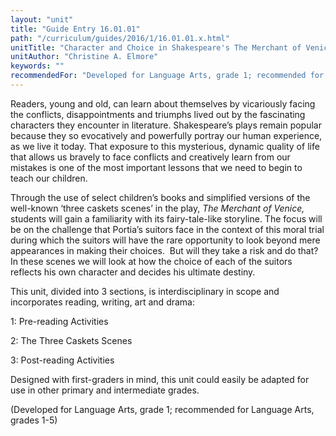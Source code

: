 ```yaml
---
layout: "unit"
title: "Guide Entry 16.01.01"
path: "/curriculum/guides/2016/1/16.01.01.x.html"
unitTitle: "Character and Choice in Shakespeare's The Merchant of Venice"
unitAuthor: "Christine A. Elmore"
keywords: ""
recommendedFor: "Developed for Language Arts, grade 1; recommended for Language Arts, grades 1-5"
---
```

<main>
 <p>
  Readers, young and old, can learn about themselves by vicariously facing the conflicts, disappointments and triumphs lived out by the fascinating characters they encounter in literature. Shakespeare’s plays remain popular because they so evocatively and powerfully portray our human experience, as we live it today. That exposure to this mysterious, dynamic quality of life that allows us bravely to face conflicts and creatively learn from our mistakes is one of the most important lessons that we need to begin to teach our children.
 </p>
 <p>
  Through the use of select children’s books and simplified versions of the well-known ‘three caskets scenes’ in the play,
  <em>
   The Merchant of Venice,
  </em>
  students will gain a familiarity with its fairy-tale-like storyline. The focus will be on the challenge that Portia’s suitors face in the context of this moral trial during which the suitors will have the rare opportunity to look beyond mere appearances in making their choices.  But will they take a risk and do that? In these scenes we will look at how the choice of each of the suitors reflects his own character and decides his ultimate destiny.
 </p>
 <p>
  This unit, divided into 3 sections, is interdisciplinary in scope and incorporates reading, writing, art and drama:
 </p>
 <p>
  1: Pre-reading Activities
 </p>
 <p>
  2: The Three Caskets Scenes
 </p>
 <p>
  3: Post-reading Activities
 </p>
 <p>
  Designed with first-graders in mind, this unit could easily be adapted for use in other primary and intermediate grades.
 </p>
 <p>
  (Developed for Language Arts, grade 1; recommended for Language Arts, grades 1-5)
 </p>
</main>
